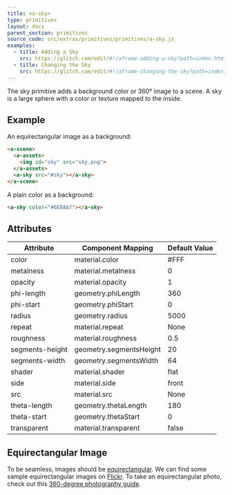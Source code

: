 ```yaml
---
title: <a-sky>
type: primitives
layout: docs
parent_section: primitives
source_code: src/extras/primitives/primitives/a-sky.js
examples:
  - title: Adding a Sky
    src: https://glitch.com/edit/#!/aframe-adding-a-sky?path=index.html
  - title: Changing the Sky
    src: https://glitch.com/edit/#!/aframe-changing-the-sky?path=index.html
---
```


The sky primitive adds a background color or 360&deg; image to a scene.  A sky
is a large sphere with a color or texture mapped to the inside.

## Example

An equirectangular image as a background:

```html
<a-scene>
  <a-assets>
    <img id="sky" src="sky.png">
  </a-assets>
  <a-sky src="#sky"></a-sky>
</a-scene>
```

A plain color as a background:

```html
<a-sky color="#6EBAA7"></a-sky>
```

## Attributes

| Attribute       | Component Mapping       | Default Value |
| --------        | -----------------       | ------------- |
| color           | material.color          | #FFF          |
| metalness       | material.metalness      | 0             |
| opacity         | material.opacity        | 1             |
| phi-length      | geometry.phiLength      | 360           |
| phi-start       | geometry.phiStart       | 0             |
| radius          | geometry.radius         | 5000          |
| repeat          | material.repeat         | None          |
| roughness       | material.roughness      | 0.5           |
| segments-height | geometry.segmentsHeight | 20            |
| segments-width  | geometry.segmentsWidth  | 64            |
| shader          | material.shader         | flat          |
| side            | material.side           | front         |
| src             | material.src            | None          |
| theta-length    | geometry.thetaLength    | 180           |
| theta-start     | geometry.thetaStart     | 0             |
| transparent     | material.transparent    | false         |

## Equirectangular Image

To be seamless, images should be
[equirectangular](https://en.wikipedia.org/wiki/Equirectangular_projection). We
can find some sample equirectangular images on
[Flickr](https://www.flickr.com/groups/equirectangular/). To take an
equirectangular photo, check out this [360-degree photography
guide](http://ngokevin.com/blog/360-photography/).
